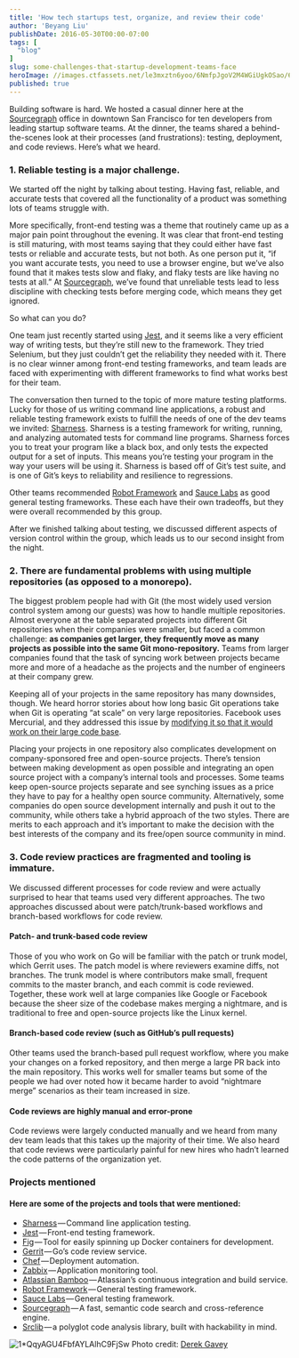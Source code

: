 ```yaml
---
title: 'How tech startups test, organize, and review their code'
author: 'Beyang Liu'
publishDate: 2016-05-30T00:00-07:00
tags: [
  "blog"
]
slug: some-challenges-that-startup-development-teams-face
heroImage: //images.ctfassets.net/le3mxztn6yoo/6NmfpJgoV2M4WGiUgkOSao/64a9a5624a47de19271c2f6ec87f59d1/1_QqyAGU4FbfAYLAlhC9FjSw.png
published: true
---
```




Building software is hard. We hosted a casual dinner here at the [Sourcegraph](https://sourcegraph.com) office in downtown San Francisco for ten developers from leading startup software teams. At the dinner, the teams shared a behind-the-scenes look at their processes (and frustrations): testing, deployment, and code reviews. Here’s what we heard.

### 1\. Reliable testing is a major challenge.

We started off the night by talking about testing. Having fast, reliable, and accurate tests that covered all the functionality of a product was something lots of teams struggle with.

More specifically, front-end testing was a theme that routinely came up as a major pain point throughout the evening. It was clear that front-end testing is still maturing, with most teams saying that they could either have fast tests or reliable and accurate tests, but not both. As one person put it, “if you want accurate tests, you need to use a browser engine, but we’ve also found that it makes tests slow and flaky, and flaky tests are like having no tests at all.” At [Sourcegraph](https://sourcegraph.com), we’ve found that unreliable tests lead to less discipline with checking tests before merging code, which means they get ignored.

So what can you do?

One team just recently started using [Jest](https://facebook.github.io/jest/), and it seems like a very efficient way of writing tests, but they’re still new to the framework. They tried Selenium, but they just couldn’t get the reliability they needed with it. There is no clear winner among front-end testing frameworks, and team leads are faced with experimenting with different frameworks to find what works best for their team.

The conversation then turned to the topic of more mature testing platforms. Lucky for those of us writing command line applications, a robust and reliable testing framework exists to fulfill the needs of one of the dev teams we invited: [Sharness](https://github.com/mlafeldt/sharness). Sharness is a testing framework for writing, running, and analyzing automated tests for command line programs. Sharness forces you to treat your program like a black box, and only tests the expected output for a set of inputs. This means you’re testing your program in the way your users will be using it. Sharness is based off of Git’s test suite, and is one of Git’s keys to reliability and resilience to regressions.

Other teams recommended [Robot Framework](http://robotframework.org/) and [Sauce Labs](https://saucelabs.com/) as good general testing frameworks. These each have their own tradeoffs, but they were overall recommended by this group.

After we finished talking about testing, we discussed different aspects of version control within the group, which leads us to our second insight from the night.

### 2\. There are fundamental problems with using multiple repositories (as opposed to a monorepo).

The biggest problem people had with Git (the most widely used version control system among our guests) was how to handle multiple repositories. Almost everyone at the table separated projects into different Git repositories when their companies were smaller, but faced a common challenge: **as companies get larger, they frequently move as many projects as possible into the same Git mono-repository.** Teams from larger companies found that the task of syncing work between projects became more and more of a headache as the projects and the number of engineers at their company grew.

Keeping all of your projects in the same repository has many downsides, though. We heard horror stories about how long basic Git operations take when Git is operating “at scale” on very large repositories. Facebook uses Mercurial, and they addressed this issue by [modifying it so that it would work on their large code base](https://code.facebook.com/posts/218678814984400/scaling-mercurial-at-facebook/).

Placing your projects in one repository also complicates development on company-sponsored free and open-source projects. There’s tension between making development as open possible and integrating an open source project with a company’s internal tools and processes. Some teams keep open-source projects separate and see synching issues as a price they have to pay for a healthy open source community. Alternatively, some companies do open source development internally and push it out to the community, while others take a hybrid approach of the two styles. There are merits to each approach and it’s important to make the decision with the best interests of the company and its free/open source community in mind.

### 3\. Code review practices are fragmented and tooling is immature.

We discussed different processes for code review and were actually surprised to hear that teams used very different approaches. The two approaches discussed about were patch/trunk-based workflows and branch-based workflows for code review.

#### Patch- and trunk-based code review

Those of you who work on Go will be familiar with the patch or trunk model, which Gerrit uses. The patch model is where reviewers examine diffs, not branches. The trunk model is where contributors make small, frequent commits to the master branch, and each commit is code reviewed. Together, these work well at large companies like Google or Facebook because the sheer size of the codebase makes merging a nightmare, and is traditional to free and open-source projects like the Linux kernel.

#### Branch-based code review (such as GitHub’s pull requests)

Other teams used the branch-based pull request workflow, where you make your changes on a forked repository, and then merge a large PR back into the main repository. This works well for smaller teams but some of the people we had over noted how it became harder to avoid “nightmare merge” scenarios as their team increased in size.

#### Code reviews are highly manual and error-prone

Code reviews were largely conducted manually and we heard from many dev team leads that this takes up the majority of their time. We also heard that code reviews were particularly painful for new hires who hadn’t learned the code patterns of the organization yet.

### Projects mentioned

#### Here are some of the projects and tools that were mentioned:

*   [Sharness](https://github.com/mlafeldt/sharness) — Command line application testing.
*   [Jest](https://facebook.github.io/jest/) — Front-end testing framework.
*   [Fig](http://www.fig.sh/install.html) — Tool for easily spinning up Docker containers for development.
*   [Gerrit](https://code.google.com/p/gerrit/) — Go’s code review service.
*   [Chef](https://www.chef.io/chef/) — Deployment automation.
*   [Zabbix](http://www.zabbix.com/) — Application monitoring tool.
*   [Atlassian Bamboo](https://www.atlassian.com/software/bamboo) — Atlassian’s continuous integration and build service.
*   [Robot Framework](http://robotframework.org/) — General testing framework.
*   [Sauce Labs](https://saucelabs.com/) — General testing framework.
*   [Sourcegraph](https://sourcegraph.com/) — A fast, semantic code search and cross-reference engine.
*   [Srclib](https://srclib.org/) — a polyglot code analysis library, built with hackability in mind.

![1*QqyAGU4FbfAYLAlhC9FjSw](//images.contentful.com/le3mxztn6yoo/6NmfpJgoV2M4WGiUgkOSao/64a9a5624a47de19271c2f6ec87f59d1/1_QqyAGU4FbfAYLAlhC9FjSw.png) Photo credit: <a href='https://flic.kr/p/7oemTB'>Derek Gavey</a>
